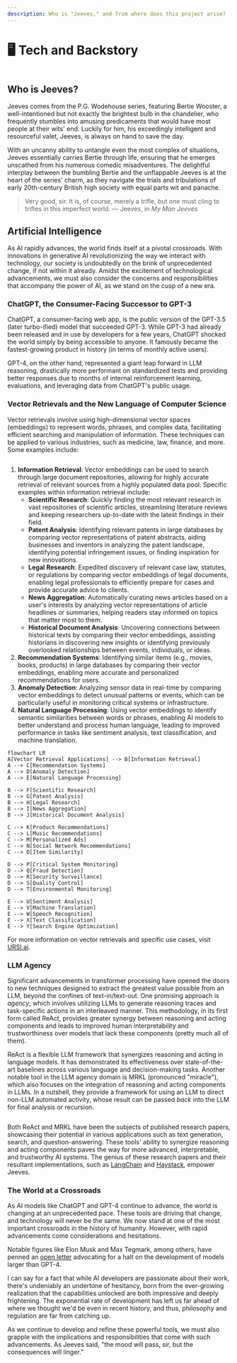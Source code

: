 ```yaml
---
description: Who is "Jeeves," and from where does this project arise?
---
```


# 🖥 Tech and Backstory

<figure><img src=".gitbook/assets/image.png" alt=""><figcaption></figcaption></figure>

## Who is Jeeves?

Jeeves comes from the P.G. Wodehouse series, featuring Bertie Wooster, a well-intentioned but not exactly the brightest bulb in the chandelier, who frequently stumbles into amusing predicaments that would have most people at their wits' end. Luckily for him, his exceedingly intelligent and resourceful valet, Jeeves, is always on hand to save the day.&#x20;

With an uncanny ability to untangle even the most complex of situations, Jeeves essentially carries Bertie through life, ensuring that he emerges unscathed from his numerous comedic misadventures. The delightful interplay between the bumbling Bertie and the unflappable Jeeves is at the heart of the series' charm, as they navigate the trials and tribulations of early 20th-century British high society with equal parts wit and panache.

> Very good, sir. It is, of course, merely a trifle, but one must cling to trifles in this imperfect world. –– Jeeves, in _My Man Jeeves_

## Artificial Intelligence

As AI rapidly advances, the world finds itself at a pivotal crossroads. With innovations in generative AI revolutionizing the way we interact with technology, our society is undoubtedly on the brink of unprecedented change, if not within it already. Amidst the excitement of technological advancements, we must also consider the concerns and responsibilities that accompany the power of AI, as we stand on the cusp of a new era.&#x20;

### ChatGPT, the Consumer-Facing Successor to GPT-3

ChatGPT, a consumer-facing web app, is the public version of the GPT-3.5 (later turbo-ified) model that succeeded GPT-3. While GPT-3 had already been released and in use by developers for a few years, ChatGPT shocked the world simply by being accessible to anyone. It famously became the fastest-growing product in history (in terms of monthly active users).&#x20;

GPT-4, on the other hand, represented a giant leap forward in LLM reasoning, drastically more performant on standardized tests and providing better responses due to months of internal reinforcement learning, evaluations, and leveraging data from ChatGPT's public usage.&#x20;

### Vector Retrievals and the New Language of Computer Science

Vector retrievals involve using high-dimensional vector spaces (embeddings) to represent words, phrases, and complex data, facilitating efficient searching and manipulation of information. These techniques can be applied to various industries, such as medicine, law, finance, and more. Some examples include:

<img src=".gitbook/assets/file.excalidraw (1).svg" alt="" class="gitbook-drawing">

1. **Information Retrieval**: Vector embeddings can be used to search through large document repositories, allowing for highly accurate retrieval of relevant sources from a highly populated data pool. Specific examples within information retrieval include:
   * **Scientific Research**: Quickly finding the most relevant research in vast repositories of scientific articles, streamlining literature reviews and keeping researchers up-to-date with the latest findings in their field.
   * **Patent Analysis**: Identifying relevant patents in large databases by comparing vector representations of patent abstracts, aiding businesses and inventors in analyzing the patent landscape, identifying potential infringement issues, or finding inspiration for new innovations.
   * **Legal Research**: Expedited discovery of relevant case law, statutes, or regulations by comparing vector embeddings of legal documents, enabling legal professionals to efficiently prepare for cases and provide accurate advice to clients.
   * **News Aggregation**: Automatically curating news articles based on a user's interests by analyzing vector representations of article headlines or summaries, helping readers stay informed on topics that matter most to them.
   * **Historical Document Analysis**: Uncovering connections between historical texts by comparing their vector embeddings, assisting historians in discovering new insights or identifying previously overlooked relationships between events, individuals, or ideas.
2. **Recommendation Systems**: Identifying similar items (e.g., movies, books, products) in large databases by comparing their vector embeddings, enabling more accurate and personalized recommendations for users.
3. **Anomaly Detection**: Analyzing sensor data in real-time by comparing vector embeddings to detect unusual patterns or events, which can be particularly useful in monitoring critical systems or infrastructure.
4. **Natural Language Processing**: Using vector embeddings to identify semantic similarities between words or phrases, enabling AI models to better understand and process human language, leading to improved performance in tasks like sentiment analysis, text classification, and machine translation.

```mermaid
flowchart LR
A[Vector Retrieval Applications] --> B[Information Retrieval]
A --> C[Recommendation Systems]
A --> D[Anomaly Detection]
A --> E[Natural Language Processing]

B --> F[Scientific Research]
B --> G[Patent Analysis]
B --> H[Legal Research]
B --> I[News Aggregation]
B --> J[Historical Document Analysis]

C --> K[Product Recommendations]
C --> L[Music Recommendations]
C --> M[Personalized Ads]
C --> N[Social Network Recommendations]
C --> O[Item Similarity]

D --> P[Critical System Monitoring]
D --> Q[Fraud Detection]
D --> R[Security Surveillance]
D --> S[Quality Control]
D --> T[Environmental Monitoring]

E --> U[Sentiment Analysis]
E --> V[Machine Translation]
E --> W[Speech Recognition]
E --> X[Text Classification]
E --> Y[Search Engine Optimization]

```

For more information on vector retrievals and specific use cases, visit [URSI.ai](https://docs.ursi.ai/beyond/industry-data-corpora).

### LLM Agency

Significant advancements in transformer processing have opened the doors to new techniques designed to extract the greatest value possible from an LLM, beyond the confines of text-in/text-out. One promising approach is _agency_, which involves utilizing LLMs to generate reasoning traces and task-specific actions in an interleaved manner. This methodology, in its first form called ReAct, provides greater synergy between reasoning and acting components and leads to improved human interpretability and trustworthiness over models that lack these components (pretty much all of them).&#x20;

ReAct is a flexible LLM framework that synergizes reasoning and acting in language models. It has demonstrated its effectiveness over state-of-the-art baselines across various language and decision-making tasks. Another notable tool in the LLM agency domain is MRKL (pronounced "miracle"), which also focuses on the integration of reasoning and acting components in LLMs. In a nutshell, they provide a framework for using an LLM to direct non-LLM automated activity, whose result can be passed _back_ into the LLM for final analysis or recursion.

<img src=".gitbook/assets/file.excalidraw.svg" alt="" class="gitbook-drawing">

Both ReAct and MRKL have been the subjects of published research papers, showcasing their potential in various applications such as text generation, search, and question-answering. These tools' ability to synergize reasoning and acting components paves the way for more advanced, interpretable, and trustworthy AI systems. The genius of these research papers and their resultant implementations, such as [LangChain](https://docs.langchain.com/docs/) and [Haystack](https://haystack.deepset.ai/), empower Jeeves.

### The World at a Crossroads

As AI models like ChatGPT and GPT-4 continue to advance, the world is changing at an unprecedented pace. These tools are driving that change, and technology will never be the same. We now stand at one of the most important crossroads in the history of humanity. However, with rapid advancements come considerations and hesitations.

Notable figures like Elon Musk and Max Tegmark, among others, have penned an [open letter](https://futureoflife.org/open-letter/pause-giant-ai-experiments/) advocating for a halt on the development of models larger than GPT-4.&#x20;

I can say for a fact that while AI developers are passionate about their work, there's undeniably an undertone of hesitancy, born from the ever-growing realization that the capabilities unlocked are both impressive and deeply frightening. The exponential rate of development has left us far ahead of where we thought we'd be even in recent history, and thus, philosophy and regulation are far from catching up.

As we continue to develop and refine these powerful tools, we must also grapple with the implications and responsibilities that come with such advancements. As Jeeves said, "the mood will pass, sir, but the consequences will linger."
